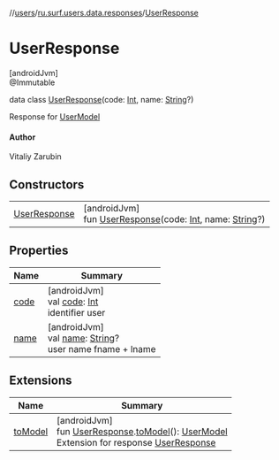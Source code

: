 //[users](../../../index.md)/[ru.surf.users.data.responses](../index.md)/[UserResponse](index.md)

# UserResponse

[androidJvm]\
@Immutable

data class [UserResponse](index.md)(code: [Int](https://kotlinlang.org/api/latest/jvm/stdlib/kotlin/-int/index.html), name: [String](https://kotlinlang.org/api/latest/jvm/stdlib/kotlin/-string/index.html)?)

Response for [UserModel](../../ru.surf.users.data.models/-user-model/index.md)

#### Author

Vitaliy Zarubin

## Constructors

| | |
|---|---|
| [UserResponse](-user-response.md) | [androidJvm]<br>fun [UserResponse](-user-response.md)(code: [Int](https://kotlinlang.org/api/latest/jvm/stdlib/kotlin/-int/index.html), name: [String](https://kotlinlang.org/api/latest/jvm/stdlib/kotlin/-string/index.html)?) |

## Properties

| Name | Summary |
|---|---|
| [code](code.md) | [androidJvm]<br>val [code](code.md): [Int](https://kotlinlang.org/api/latest/jvm/stdlib/kotlin/-int/index.html)<br>identifier user |
| [name](name.md) | [androidJvm]<br>val [name](name.md): [String](https://kotlinlang.org/api/latest/jvm/stdlib/kotlin/-string/index.html)?<br>user name fname + lname |

## Extensions

| Name | Summary |
|---|---|
| [toModel](../../ru.surf.users.data.mappers/to-model.md) | [androidJvm]<br>fun [UserResponse](index.md).[toModel](../../ru.surf.users.data.mappers/to-model.md)(): [UserModel](../../ru.surf.users.data.models/-user-model/index.md)<br>Extension for response [UserResponse](index.md) |
